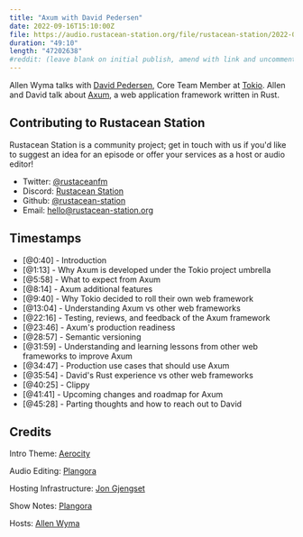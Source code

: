 ```yaml
---
title: "Axum with David Pedersen"
date: 2022-09-16T15:10:00Z
file: https://audio.rustacean-station.org/file/rustacean-station/2022-09-16-david-pedersen.mp3
duration: "49:10"
length: "47202638"
#reddit: (leave blank on initial publish, amend with link and uncomment this line after Reddit thread has been posted)
---
```

Allen Wyma talks with [David Pedersen](https://twitter.com/davidpdrsn), Core Team Member at [Tokio](https://tokio.rs/). Allen and David talk about [Axum](https://github.com/tokio-rs/axum), a web application framework written in Rust.

## Contributing to Rustacean Station

Rustacean Station is a community project; get in touch with us if you'd like to suggest an idea for an episode or offer your services as a host or audio editor!

- Twitter: [@rustaceanfm](https://twitter.com/rustaceanfm)
- Discord: [Rustacean Station](https://discord.gg/cHc3Gyc)
- Github: [@rustacean-station](https://github.com/rustacean-station/)
- Email: [hello@rustacean-station.org](mailto:hello@rustacean-station.org)

## Timestamps 
- [@0:40] - Introduction
- [@1:13] - Why Axum is developed under the Tokio project umbrella
- [@5:58] - What to expect from Axum
- [@8:14] - Axum additional features
- [@9:40] - Why Tokio decided to roll their own web framework
- [@13:04] - Understanding Axum vs other web frameworks
- [@22:16] - Testing, reviews, and feedback of the Axum framework
- [@23:46] - Axum's production readiness
- [@28:57] - Semantic versioning
- [@31:59] - Understanding and learning lessons from other web frameworks to improve Axum
- [@34:47] - Production use cases that should use Axum
- [@35:54] - David's Rust experience vs other web frameworks
- [@40:25] - Clippy
- [@41:41] - Upcoming changes and roadmap for Axum
- [@45:28] - Parting thoughts and how to reach out to David

## Credits
Intro Theme: [Aerocity](https://twitter.com/AerocityMusic)

Audio Editing: [Plangora](https://twitter.com/plangora)

Hosting Infrastructure: [Jon Gjengset](https://twitter.com/jonhoo/)

Show Notes: [Plangora](https://twitter.com/plangora)

Hosts: [Allen Wyma](https://twitter.com/allenwyma)
